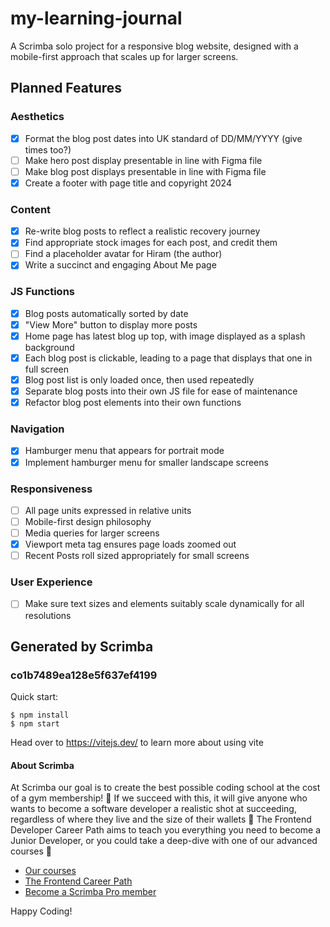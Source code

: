 # my-learning-journal

A Scrimba solo project for a responsive blog website, designed with a mobile-first approach that scales up for larger screens.

## Planned Features

### Aesthetics

-   [x] Format the blog post dates into UK standard of DD/MM/YYYY (give times too?)
-   [ ] Make hero post display presentable in line with Figma file
-   [ ] Make blog post displays presentable in line with Figma file
-   [x] Create a footer with page title and copyright 2024

### Content

-   [x] Re-write blog posts to reflect a realistic recovery journey
-   [x] Find appropriate stock images for each post, and credit them
-   [ ] Find a placeholder avatar for Hiram (the author)
-   [x] Write a succinct and engaging About Me page

### JS Functions

-   [x] Blog posts automatically sorted by date
-   [x] "View More" button to display more posts
-   [x] Home page has latest blog up top, with image displayed as a splash background
-   [x] Each blog post is clickable, leading to a page that displays that one in full screen
-   [x] Blog post list is only loaded once, then used repeatedly
-   [x] Separate blog posts into their own JS file for ease of maintenance
-   [x] Refactor blog post elements into their own functions

### Navigation

-   [x] Hamburger menu that appears for portrait mode
-   [x] Implement hamburger menu for smaller landscape screens

### Responsiveness

-   [ ] All page units expressed in relative units
-   [ ] Mobile-first design philosophy
-   [ ] Media queries for larger screens
-   [x] Viewport meta tag ensures page loads zoomed out
-   [ ] Recent Posts roll sized appropriately for small screens

### User Experience

-   [ ] Make sure text sizes and elements suitably scale dynamically for all resolutions

## Generated by Scrimba

### co1b7489ea128e5f637ef4199

Quick start:

```
$ npm install
$ npm start
```

Head over to https://vitejs.dev/ to learn more about using vite

#### About Scrimba

At Scrimba our goal is to create the best possible coding school at the cost of a gym membership! 💜
If we succeed with this, it will give anyone who wants to become a software developer a realistic shot at succeeding, regardless of where they live and the size of their wallets 🎉
The Frontend Developer Career Path aims to teach you everything you need to become a Junior Developer, or you could take a deep-dive with one of our advanced courses 🚀

-   [Our courses](https://scrimba.com/allcourses)
-   [The Frontend Career Path](https://scrimba.com/learn/frontend)
-   [Become a Scrimba Pro member](https://scrimba.com/pricing)

Happy Coding!
